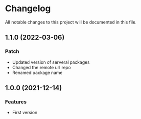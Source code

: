 # Changelog

All notable changes to this project will be documented in this file.

## 1.1.0 (2022-03-06)

### Patch

- Updated version of serveral packages
- Changed the remote url repo
- Renamed package name

## 1.0.0 (2021-12-14)

### Features

- First version
